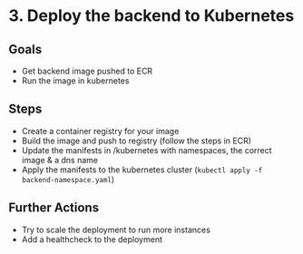 # 3. Deploy the backend to Kubernetes

## Goals

- Get backend image pushed to ECR
- Run the image in kubernetes

## Steps

- Create a container registry for your image
- Build the image and push to registry (follow the steps in ECR)
- Update the manifests in /kubernetes with namespaces, the correct image & a dns name
- Apply the manifests to the kubernetes cluster (`kubectl apply -f backend-namespace.yaml`)

## Further Actions

- Try to scale the deployment to run more instances
- Add a healthcheck to the deployment